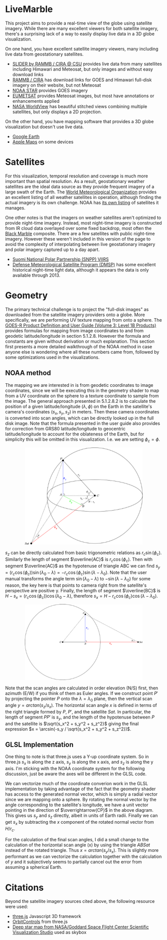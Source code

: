 # LiveMarble

This project aims to provide a real-time view of the globe using satellite imagery. While there are many excellent viewers for both satellite imagery, there's a surprising lack of a way to easily display live data in a 3D globe visualization.

On one hand, you have excellent satellite imagery viewers, many including live data from geostationary satellites.

- [SLIDER by RAMMB / CIRA @ CSU](https://rammb-slider.cira.colostate.edu) provides live data from many satellites including Himawari and Meteosat, but only images and without easy download links
- [RAMMB / CIRA](https://rammb.cira.colostate.edu/ramsdis/online/himawari-8.asp) has download links for GOES and Himawari full-disk imagery on their website, but not Meteosat
- [NOAA STAR](https://www.star.nesdis.noaa.gov/GOES/index.php) provides GOES imagery
- [EUMETSAT](https://eumetview.eumetsat.int/static-images/latestImages/) provides Meteosat images, but most have annotations or enhancements applied 
- [NASA WorldView](https://worldview.earthdata.nasa.gov/) has beautiful stitched views combining multiple satellites, but only displays a 2D projection.

On the other hand, you have mapping software that provides a 3D globe visualization but doesn't use live data.

- [Google Earth](https://earth.google.com/web/)
- [Apple Maps](https://support.apple.com/guide/iphone/view-maps-iph10d7bdf26/ios) on some devices

# Satellites

For this visualization, temporal resolution and coverage is much more important than spatial resolution. As a result, geostationary weather satellites are the ideal data source as they provide frequent imagery of a large swath of the Earth. The [World Meteorological Organization](https://space.oscar.wmo.int/gapanalyses?mission=2) provides an excellent listing of all weather satellites in operation, although finding the actual imagery is its own challenge. NOAA has [its own listing](https://www.nesdis.noaa.gov/current-satellite-missions/currently-flying) of satellites it manages.

One other notes is that the imagers on weather satellites aren't optimized to provide night-time imagery. Instead, most night-time imagery is constructed from IR cloud data overlayed over some fixed backdrop, most often the [Black Marble](https://earthobservatory.nasa.gov/features/NightLights) composite. There are a few satellites with public night-time imagery. However these weren't included in this version of the page to avoid the complexity of interpolating between live geostationary imagery and polar imagery captured up to a day apart.

- [Suomi National Polar Partnership (SNPP) VIIRS](https://ngdc.noaa.gov/eog/viirs/download_ut_mos.html)
- [Defense Meteorological Satellite Program (DMSP)](https://eogdata.mines.edu/products/dmsp/) has some excellent historical night-time light data, although it appears the data is only available through 2013.

# Geometry

The primary technical challenge is to project the "full-disk images" as downloaded from the satellite imagery providers onto a globe. More specifically, we are performing UV texture mapping from onto a sphere. The [GOES-R Product Definition and User Guide (Volume 3: Level 1B Products)](https://www.goes-r.gov/users/docs/PUG-L1b-vol3.pdf) provides formulas for mapping from image coordinates to and from geodetic latitude/longitude in section 5.1.2.8. However the formula and constants are given without derivation or much explanation. This section first presents a more detailed walkthrough of the NOAA method in case anyone else is wondering where all these numbers came from, followed by some optimizations used in the visualizations.

## NOAA method

The mapping we are interested in is from geodetic coordinates to image coordinates, since we will be executing this in the geometry shader to map from a UV coordinate on the sphere to a texture coordinate to sample from the image. The general approach presented in 5.1.2.8.2 is to calculate the position of a given latitude/longitude $(\lambda,\phi)$ on the Earth in the satellite's camera's coordinates $(s_x, s_y, s_z)$ in meters. Then these camera coordinates is converted into scan angles, which can be directly looked up in the full disk image. Note that the formula presented in the user guide also provides for correction from GRS80 latitude/longitude to geocentric latitude/longitude to account for the oblateness of the Earth, but for simplicity this will be omitted in this visualization. I.e. we are setting $\phi_c = \phi$.

<center><img src="doc/coordinate_conversion.svg" alt="Coordinate Conversion" width="75%"/></center>

$s_z$ can be directly calculated from basic trigonometric relations as $r_c \sin(\phi_c)$. Similarly the length of segment $\overline{AC}$ is $r_c \cos(\phi_c)$. Then with segment $\overline{AC}$ as the hypotenuse of triangle ABC we can find $s_y = (r_c \cos(\phi_c)) \sin(\lambda_0 - \lambda) = -r_c \cos(\phi_c)\sin(\lambda - \lambda_0)$. Note that the user manual transforms the angle term $\sin(\lambda_0 - \lambda)$ to $-\sin(\lambda - \lambda_0)$ for some reason, the key here is that points to camera right from the satellite's perspective are positive y. Finally, the length of segment $\overline{BC}$ is $H-s_x = (r_c \cos(\phi_c)) \cos(\lambda_0 - \lambda)$, therefore $s_x = H - r_c \cos(\phi_c)\cos(\lambda - \lambda_0)$.

<center><img src="doc/y_scan_angle_calculation.svg" alt="Y Scan Angle Conversion" width="75%"/></center>

Note that the scan angles are calculated in order elevation (N/S) first, then azimuth (E/W) if you think of them as Euler angles. If we construct point $P'$ by projecting the pointer $P$ onto the $\lambda = \lambda_0$ plane, then the vertical scan angle $y = arctan(s_z / s_x)$. The horizontal scan angle $x$ is defined in terms of the right triangle formed by $P$, $P'$, and the satellite $Sat$. In particular, the length of segment $PP'$ is $s_y$, and the length of the hypotenuse between $P$ and the satellite is $\sqrt{s_x^2 + s_y^2 + s_z^2}$ giving the final expression $x = \arcsin(-s_y / \sqrt{s_x^2 + s_y^2 + s_z^2})$.

## GLSL Implementation

One thing to note is that three.js uses a Y-up coordinate system. So in three.js $s_x$ is along the z axis, $s_y$ is along the x axis, and $s_z$ is along the y axis. I'm sticking with the NOAA coordinate system for the following discussion, just be aware the axes will be different in the GLSL code.

We can vectorize much of the coordinate converion work in the GLSL implementation by taking advantage of the fact that the geometry shader has access to the generated normal vector, which is simply a radial vector since we are mapping onto a sphere. By rotating the normal vector by the angle corresponding to the satellite's longitude, we have a unit vector pointing in the direction of $\overrightarrow{CP}$ in the above diagram. This gives us $s_y$ and $s_z$ directly, albeit in units of Earth radii. Finally we can get $s_x$ by subtracting the $x$ component of the rotated normal vector from $H/r_c$.

For the calculation of the final scan angles, I did a small change to the calculation of the horizontal scan angle (x) by using the triangle $ABSat$ instead of the rotated triangle. Thus $x = arctan(s_y/s_x)$. This is slightly more performant as we can vectorize the calculation together with the calculation of $y$ and it subjectively seems to partially cancel out the error from assuming a spherical Earth.

# Citations
Beyond the satellite imagery sources cited above, the following resource were used:

- [three.js](https://threejs.org/) Javascript 3D framework
- [OrbitControls](https://threejs.org/docs/#examples/en/controls/OrbitControls) from three.js
- [Deep star map from NASA/Goddard Space Flight Center Scientific Visualization Studio](https://svs.gsfc.nasa.gov/4851) used as skybox
